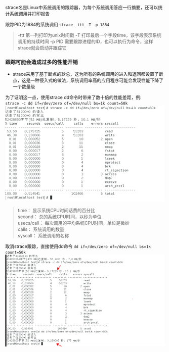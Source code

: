 

strace名是Linux中系统调用的跟踪器，为每个系统调用答应一行摘要，还可以统计系统调用并打印报告

跟踪PID为1884的系统调用
`strace -ttt -T -p 1884`
> -ttt 第一列打印为unix时间戳
> -T 打印最后一个字段time，该字段表示系统调用的持续时间
> -p PID 需要跟踪进程的ID，也可以执行为命令，这样strace就会启动并跟踪它


### 跟踪可能会造成过多的性能开销

- strace采用了基于断点的耿总，这为所有的系统调用的进入和返回都设置了断点，这是一种侵入式的做法，系统调用率高的应用程序可能会发现性能下降了一个数量级  

为了证明这一点，使用strace dd命令时带来了数十倍的性能差距，例:   
`strace -c dd if=/dev/zero of=/dev/null bs=1k count=50k`
![img_13.png](img_13.png)

> time： 显示系统CPU时间话费的百分比  
> second： 总的系统CPU时间，以秒为单位  
> usecs/call： 每次调用的平均系统CPU时间，单位是微妙  
> calls： 系统调用的数量  
> syscall： 系统调用的名称  

取消strace跟踪，直接使用dd命令
`dd if=/dev/zero of=/dev/null bs=1k count=50k`
![img_14.png](img_14.png)

